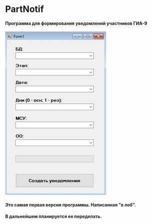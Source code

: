 # PartNotif
#### Программа для формирования уведомлений участников ГИА-9
![Окно программы](https://github.com/Logarian/PartNotif/raw/master/image/img1.jpg)
#### Это самая первая версия программы. Написанная "в лоб".
#### В дальнейшем планируется ее переделать.
